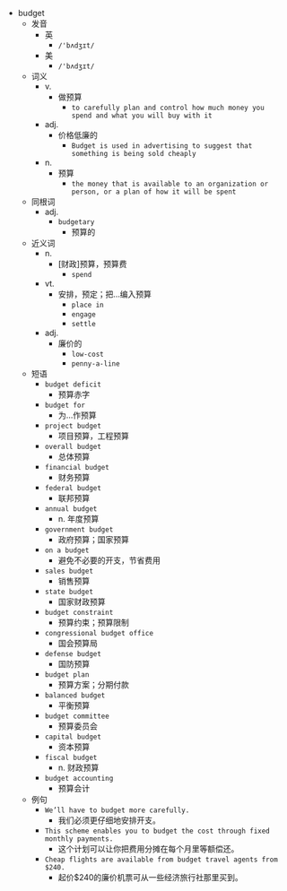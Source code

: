- budget
  - 发音
    - 英
      - `/'bʌdʒɪt/`
    - 美
      - `/'bʌdʒɪt/`
  - 词义
    - v.
      - 做预算
        - `to carefully plan and control how much money you spend and what you will buy with it`
    - adj.
      - 价格低廉的
        - `Budget is used in advertising to suggest that something is being sold cheaply`
    - n.
      - 预算
        - `the money that is available to an organization or person, or a plan of how it will be spent`
  - 同根词
    - adj.
      - `budgetary`
        - 预算的
  - 近义词
    - n.
      - [财政]预算，预算费
        - `spend`
    - vt.
      - 安排，预定；把…编入预算
        - `place in`
        - `engage`
        - `settle`
    - adj.
      - 廉价的
        - `low-cost`
        - `penny-a-line`
  - 短语
    - `budget deficit`
      - 预算赤字 
    - `budget for`
      - 为…作预算 
    - `project budget`
      - 项目预算，工程预算 
    - `overall budget`
      - 总体预算 
    - `financial budget`
      - 财务预算 
    - `federal budget`
      - 联邦预算 
    - `annual budget`
      - n. 年度预算 
    - `government budget`
      - 政府预算；国家预算 
    - `on a budget`
      - 避免不必要的开支，节省费用 
    - `sales budget`
      - 销售预算 
    - `state budget`
      - 国家财政预算 
    - `budget constraint`
      - 预算约束；预算限制 
    - `congressional budget office`
      - 国会预算局 
    - `defense budget`
      - 国防预算 
    - `budget plan`
      - 预算方案；分期付款 
    - `balanced budget`
      - 平衡预算 
    - `budget committee`
      - 预算委员会 
    - `capital budget`
      - 资本预算 
    - `fiscal budget`
      - n. 财政预算 
    - `budget accounting`
      - 预算会计 
  - 例句
    - `We’ll have to budget more carefully.`
      - 我们必须更仔细地安排开支。
    - `This scheme enables you to budget the cost through fixed monthly payments.`
      - 这个计划可以让你把费用分摊在每个月里等额偿还。
    - `Cheap flights are available from budget travel agents from $240.`
      - 起价$240的廉价机票可从一些经济旅行社那里买到。

